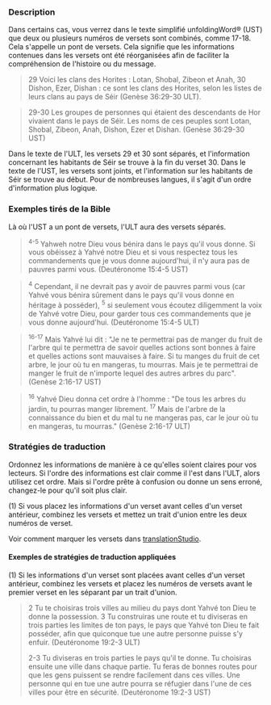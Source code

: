 ### Description

Dans certains cas, vous verrez dans le texte simplifié unfoldingWord® (UST) que deux ou plusieurs numéros de versets sont combinés, comme 17-18. Cela s'appelle un pont de versets. Cela signifie que les informations contenues dans les versets ont été réorganisées afin de faciliter la compréhension de l'histoire ou du message.

> 29 Voici les clans des Horites : Lotan, Shobal, Zibeon et Anah, 30 Dishon, Ezer, Dishan : ce sont les clans des Horites, selon les listes de leurs clans au pays de Séir (Genèse 36:29-30 ULT).

> 29-30 Les groupes de personnes qui étaient des descendants de Hor vivaient dans le pays de Séir. Les noms de ces peuples sont Lotan, Shobal, Zibeon, Anah, Dishon, Ezer et Dishan. (Genèse 36:29-30 UST)

Dans le texte de l'ULT, les versets 29 et 30 sont séparés, et l'information concernant les habitants de Séir se trouve à la fin du verset 30. Dans le texte de l'UST, les versets sont joints, et l'information sur les habitants de Séir se trouve au début. Pour de nombreuses langues, il s'agit d'un ordre d'information plus logique.

### Exemples tirés de la Bible

Là où l'UST a un pont de versets, l'ULT aura des versets séparés.

> <sup>4-5</sup> Yahweh notre Dieu vous bénira dans le pays qu'il vous donne. Si vous obéissez à Yahvé notre Dieu et si vous respectez tous les commandements que je vous donne aujourd'hui, il n'y aura pas de pauvres parmi vous. (Deutéronome 15:4-5 UST)

> <sup>4</sup> Cependant, il ne devrait pas y avoir de pauvres parmi vous (car Yahvé vous bénira sûrement dans le pays qu'il vous donne en héritage à posséder), <sup>5</sup> si seulement vous écoutez diligemment la voix de Yahvé votre Dieu, pour garder tous ces commandements que je vous donne aujourd'hui. (Deutéronome 15:4-5 ULT)

> <sup>16-17</sup> Mais Yahvé lui dit : "Je ne te permettrai pas de manger du fruit de l'arbre qui te permettra de savoir quelles actions sont bonnes à faire et quelles actions sont mauvaises à faire. Si tu manges du fruit de cet arbre, le jour où tu en mangeras, tu mourras. Mais je te permettrai de manger le fruit de n'importe lequel des autres arbres du parc". (Genèse 2:16-17 UST)

> <sup>16</sup> Yahvé Dieu donna cet ordre à l'homme : "De tous les arbres du jardin, tu pourras manger librement. <sup>17</sup> Mais de l'arbre de la connaissance du bien et du mal tu ne mangeras pas, car le jour où tu en mangeras, tu mourras." (Genèse 2:16-17 ULT)

### Stratégies de traduction

Ordonnez les informations de manière à ce qu'elles soient claires pour vos lecteurs. Si l'ordre des informations est clair comme il l'est dans l'ULT, alors utilisez cet ordre. Mais si l'ordre prête à confusion ou donne un sens erroné, changez-le pour qu'il soit plus clair.

(1) Si vous placez les informations d'un verset avant celles d'un verset antérieur, combinez les versets et mettez un trait d'union entre les deux numéros de verset.

Voir comment marquer les versets dans [translationStudio](https://help.door43.org/en/knowledgebase/13-translationstudio-android/docs/24-marking-verses-in-translationstudio).

#### Exemples de stratégies de traduction appliquées

(1) Si les informations d'un verset sont placées avant celles d'un verset antérieur, combinez les versets et placez les numéros de versets avant le premier verset en les séparant par un trait d'union.

> 2 Tu te choisiras trois villes au milieu du pays dont Yahvé ton Dieu te donne la possession. 3 Tu construiras une route et tu diviseras en trois parties les limites de ton pays, le pays que Yahvé ton Dieu te fait posséder, afin que quiconque tue une autre personne puisse s'y enfuir. (Deutéronome 19:2-3 ULT)
>
> 2-3 Tu diviseras en trois parties le pays qu'il te donne. Tu choisiras ensuite une ville dans chaque partie. Tu feras de bonnes routes pour que les gens puissent se rendre facilement dans ces villes. Une personne qui en tue une autre pourra se réfugier dans l'une de ces villes pour être en sécurité. (Deutéronome 19:2-3 UST)
